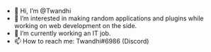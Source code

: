 - 👋 Hi, I’m @Twandhi
- 👀 I’m interested in making random applications and plugins while working on web development on the side.
- 🌱 I’m currently working an IT job.
- 📫 How to reach me: Twandhi#6986 (Discord)

<!---
Twandhi/Twandhi is a ✨ special ✨ repository because its `README.md` (this file) appears on your GitHub profile.
You can click the Preview link to take a look at your changes.
--->
